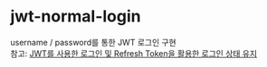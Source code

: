 # jwt-normal-login
username / password를 통한 JWT 로그인 구현                            
참고: [JWT를 사용한 로그인 및 Refresh Token을 활용한 로그인 상태 유지](https://hungseong.tistory.com/67)
